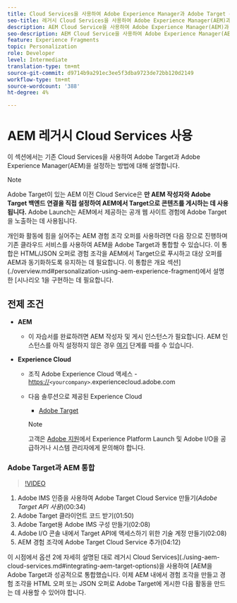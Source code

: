 ```yaml
---
title: Cloud Services을 사용하여 Adobe Experience Manager과 Adobe Target 통합
seo-title: 레거시 Cloud Services을 사용하여 Adobe Experience Manager(AEM)과 Adobe Target 통합
description: AEM Cloud Service을 사용하여 Adobe Experience Manager(AEM)과 Adobe Target을 통합하는 방법에 대한 단계별 연습
seo-description: AEM Cloud Service을 사용하여 Adobe Experience Manager(AEM)과 Adobe Target을 통합하는 방법에 대한 단계별 연습
feature: Experience Fragments
topic: Personalization
role: Developer
level: Intermediate
translation-type: tm+mt
source-git-commit: d9714b9a291ec3ee5f3dba9723de72bb120d2149
workflow-type: tm+mt
source-wordcount: '388'
ht-degree: 4%

---
```



# AEM 레거시 Cloud Services 사용

이 섹션에서는 기존 Cloud Services을 사용하여 Adobe Target과 Adobe Experience Manager(AEM)을 설정하는 방법에 대해 설명합니다.

>[!NOTE]
>
> Adobe Target이 있는 AEM 이전 Cloud Service은 **만 AEM 작성자와 Adobe Target 백엔드 연결을 직접 설정하여 AEM에서 Target으로 콘텐츠를 게시하는 데 사용됩니다.** Adobe Launch는 AEM에서 제공하는 공개 웹 사이트 경험에 Adobe Target을 노출하는 데 사용됩니다.

개인화 활동에 힘을 실어주는 AEM 경험 조각 오퍼를 사용하려면 다음 장으로 진행하며 기존 클라우드 서비스를 사용하여 AEM을 Adobe Target과 통합할 수 있습니다. 이 통합은 HTML/JSON 오퍼로 경험 조각을 AEM에서 Target으로 푸시하고 대상 오퍼를 AEM과 동기화하도록 유지하는 데 필요합니다. 이 통합은 개요 섹션](./overview.md#personalization-using-aem-experience-fragment)에서 설명한 [시나리오 1을 구현하는 데 필요합니다.

## 전제 조건

* **AEM**

   * 이 자습서를 완료하려면 AEM 작성자 및 게시 인스턴스가 필요합니다. AEM 인스턴스를 아직 설정하지 않은 경우 [여기](./implementation.md#set-up-aem) 단계를 따를 수 있습니다.

* **Experience Cloud**
   * 조직 Adobe Experience Cloud 액세스 - <https://>`<yourcompany>`.experiencecloud.adobe.com
   * 다음 솔루션으로 제공된 Experience Cloud
      * [Adobe Target](https://experiencecloud.adobe.com)

      >[!NOTE]
      >
      > 고객은 [Adobe 지원](https://helpx.adobe.com/kr/contact/enterprise-support.ec.html)에서 Experience Platform Launch 및 Adobe I/O을 공급하거나 시스템 관리자에게 문의해야 합니다.



### Adobe Target과 AEM 통합

>[!VIDEO](https://video.tv.adobe.com/v/28428?quality=12&learn=on)

1. Adobe IMS 인증을 사용하여 Adobe Target Cloud Service 만들기(*Adobe Target API 사용*)(00:34)
2. Adobe Target 클라이언트 코드 받기(01:50)
3. Adobe Target용 Adobe IMS 구성 만들기(02:08)
4. Adobe I/O 콘솔 내에서 Target API에 액세스하기 위한 기술 계정 만들기(02:08)
5. AEM 경험 조각에 Adobe Target Cloud Service 추가(04:12)

이 시점에서 옵션 2에 자세히 설명된 대로 레거시 Cloud Services](./using-aem-cloud-services.md#integrating-aem-target-options)을 사용하여 [AEM을 Adobe Target과 성공적으로 통합했습니다. 이제 AEM 내에서 경험 조각을 만들고 경험 조각을 HTML 오퍼 또는 JSON 오퍼로 Adobe Target에 게시한 다음 활동을 만드는 데 사용할 수 있어야 합니다.
